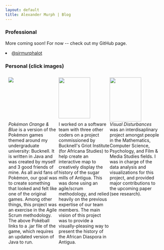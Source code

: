```yaml
---
layout: default
title: Alexander Murph | Blog
---
```

<head>
<style>
.grid-container {
  display: grid;
  grid-template-columns: auto auto auto;
  padding: 10px;
}

.grid-item {
  padding: 15px;
  font-size: 10px;
  text-align: center;
}
</style>
</head>
<h3>Professional</h3>
<p>More coming soon!  For now -- check out my GitHub page.</p>
<li> <a href="https://github.com/sirmurphalot">@sirmurphalot</a> </li>

<h3>Personal (click images) </h3>
<div class="grid-container">
  <div class="grid-item"> <a id="raw-url" href="https://raw.githubusercontent.com/sirmurphalot/sirmurphalot.github.io/master/_assignments/PokemonOrangeAndBlue.jar"> <img src="https://sirmurphalot.github.io/assets/GreatBall.png"></a></div>
  <div class="grid-item"> <a href="https://patricknewhart.github.io/Antigua/"> <img src="https://sirmurphalot.github.io/assets/AntiguaMap.png" width="100" height="130"></a></div>
  <div class="grid-item"> <a href="http://mediacommons.org/intransition/visual-disturbances"> <img src="https://sirmurphalot.github.io/assets/Tati.png" width="100" height="140"></a></div>
  <div class="grid-item"> <i>Pokémon Orange & Blue</i> is a version of the Pokémon games themed around my undergraduate university: Bucknell.  It is written in Java and was created by myself and 3 good friends of mine.  As all avid fans of Pokémon, our goal was to create something that looked and felt like one of the original games.  Among other things, this project was an exercise in the Agile Scrum methodology. The above Pokéball links to a .jar file of the game, which requires an updated version of Java to run. </div>
  <div class="grid-item"> I worked on a software team with three other coders on a project commissioned by Bucknell's Griot Institute (for Africana Studies) to help create an interactive map to creatively display the history of the sugar mills of Antigua.  This was done using an agile/scrum methodology, and relied heavily on the previous expertise of our team members.  The main vision of this project was to provide a visually-pleasing way to present the history of the African Diaspora in Antigua.  </div>
  <div class="grid-item"> <i>Visual Disturbances</i> was an interdisaplinary project amongst people in the Mathematics, Computer Science, Psychology, and Film & Media Studies fields.  I was in charge of the data analysis and visualizations for this project, and provided major contributions to the upcoming paper (see research). </div>
</div>
<!--
<div class="row"> 
  <div class="column">
    <img src="https://sirmurphalot.github.io/assets/GreatBall.png">
  </div>
  <div class="column">
    <img src="https://sirmurphalot.github.io/assets/AntiguaMap.png" width="50" height="70">
  </div> 
</div>
-->
<!--
<ul class="posts">
  {% for post in site.posts limit:5 %}
    <li><span>{{ post.date | date_to_string }}</span> &raquo; <a href="{{post.url}}">{{ post.title }}</a></li>
  {% endfor %}
</ul>
-->
